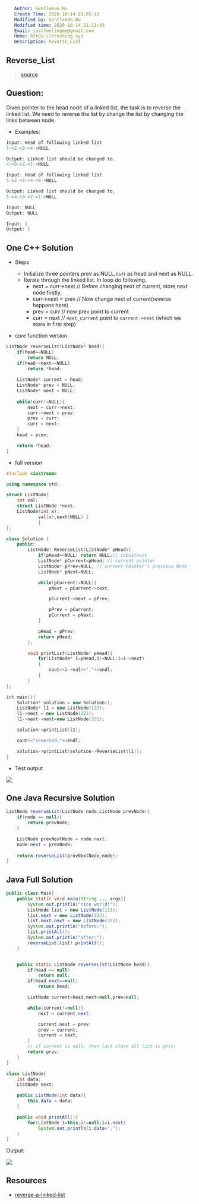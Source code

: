 ```yaml
   Author: Gentleman.Hu
   Create Time: 2020-10-14 20:05:13
   Modified by: Gentleman.Hu
   Modified time: 2020-10-14 21:11:43
   Email: justfeelingme@gmail.com
   Home: https://crushing.xyz
   Description: Reverse_List
 ```
## Reverse_List

> [source](https://leetcode.com/problems/reverse-linked-list/)

## Question:

Given pointer to the head node of a linked list, the task is to reverse the linked list. We need to reverse the list by change the list by changing the links between node.

- Examples:

```c++
Input: Head of following linked list
1->2->3->4->NULL

Output: Linked list should be changed to,
4->3->2->1->NULL

Input: Head of following linked list
1->2->3->4->5->NULL

Output: Linked list should be changed to,
5->4->3->2->1->NULL

Input: NULL
Output: NULL

Input: 1
Output: 1
```

## One C++ Solution


- Steps
  - Initialize three pointers prev as NULL,curr as head and next as NULL.
  - Iterate through the linked list. In loop do following.
    - next = curr->next // Before changing next of current, store next node firstly.
    - curr->next = prev // Now change next of current(reverse happens here)
    - prev = curr // now prev point to current
    - curr = next // `next_current` point to `current->next` (which we store in first step)
  
- core function version

```c++
ListNode reverseList(ListNode* head){
	if(head==NULL)
		return NULL;
	if(head->next==NULL)
		return *head;
	
	ListNode* current = head;
	ListNode* prev = NULL;
	ListNode* next = NULL;
	
	while(curr!=NULL){
		next = curr->next;
		curr->next = prev;
		prev = curr;
		curr = next;	
	}
	head = prev;

	return *head;
}

```

- full version

```c++
#include <iostream>

using namespace std;

struct ListNode{
    int val;
    struct ListNode *next;
    ListNode(int x):
            val(x),next(NULL) {
            }
};

class Solution {
    public:
        ListNode* ReverseList(ListNode* pHead){
            if(pHead==NULL) return NULL;// robustness
            ListNode* pCurrent=pHead; // current pointer
            ListNode* pPrev=NULL; // current Pointer's previous Node
            ListNode* pNext=NULL;

            while(pCurrent!=NULL){
                pNext = pCurrent->next;

                pCurrent->next = pPrev;

                pPrev = pCurrent;
                pCurrent = pNext;
            }

            pHead = pPrev;
            return pHead;
        };

        void printList(ListNode* pHead){
            for(ListNode* i=pHead;i!=NULL;i=i->next)
            {
                cout<<i->val<<","<<endl;
            }
        }
};

int main(){
    Solution* solution = new Solution();
    ListNode* l1 = new ListNode(123);
    l1->next = new ListNode(222);
    l1->next->next=new ListNode(333);

    solution->printList(l1);

    cout<<"reversed:"<<endl;

    solution->printList(solution->ReverseList(l1));
}
```

- Test output

![](https://cdn.jsdelivr.net/gh/gentlemanhu/public-store/images/20201014205234.png)

## One Java Recursive Solution

```java
ListNode reverseList(ListNode node,ListNode prevNode){
	if(node == null){
		return prevNode;
	}

	ListNode prevNextNode = node.next;
	node.next = prevNode;
	
	return reverseList(prevNextNode,node);
}
```

## Java Full Solution

```java
public class Main{
    public static void main(String ... args){
        System.out.println("nice world!");
        ListNode list = new ListNode(111);
        list.next = new ListNode(222);
        list.next.next = new ListNode(333);
        System.out.println("before:");
        list.printAll();
        System.out.println("after:");
        reverseList(list).printAll();
    }


    public static ListNode reverseList(ListNode head){
        if(head == null)
            return null;
        if(head.next==null)
            return head;

        ListNode current=head,next=null,prev=null;

        while(current!=null){
            next = current.next;

            current.next = prev;
            prev = current;
            current = next;
        }
        // if current is null, then last store all list is prev;
        return prev;
    }
}

class ListNode{
    int data;
    ListNode next;

    public ListNode(int data){
        this.data = data;
    }

    public void printAll(){
        for(ListNode i=this;i!=null;i=i.next)
            System.out.println(i.data+",");
    }
}
```
Output:

![](https://cdn.jsdelivr.net/gh/gentlemanhu/public-store/images/20201014211134.png)

## Resources

- [reverse-a-linked-list](geeksforgeeks.org/reverse-a-linked-list/)